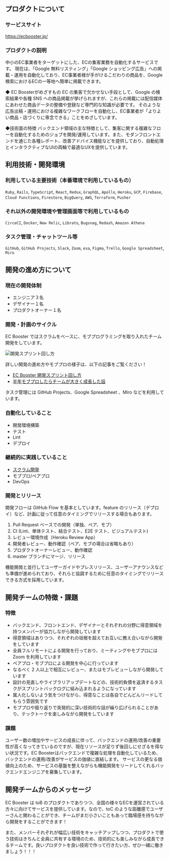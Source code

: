 ## プロダクトについて

### サービスサイト

https://ecbooster.jp/

### プロダクトの説明

中小のEC事業者をターゲットにした、ECの集客業務を自動化するサービスです。
現在は、「Google 無料リスティング」「Google ショッピング広告」への掲載・運用を自動化しており、EC事業者様が手がけるこだわりの商品を、Google検索におけるECの一等地へ簡単に掲載できます。

◆ EC Boosterがめざすもの
EC の集客で欠かせない手段として、Google の検索結果や各種 SNS への商品掲載が挙げられますが、これらの掲載には配信媒体にあわせた商品データの整備や登録など専門的な知識が必要です。
そのような広告出稿・運用における複雑なワークフローを自動化し、EC事業者が「よりよい商品・店づくりに専念できる」ことをめざしています。

◆技術面の特徴
バックエンド領域の主な特徴として、集客に関する複雑なフローを自動化するためのジョブを開発/運用しています。また、モダンフロントエンドを通じた各種レポート、改善アドバイス機能などを提供しており、自動処理とインタラクティブなUIの両輪で最適なUXを提供しています。

## 利用技術・開発環境

### 利用している主要技術（本番環境で利用しているもの）

`Ruby`, `Rails`, `TypeScript`, `React`, `Redux`, `GraphQL`, `Apollo`, `Heroku`, `GCP`,  `Firebase`,  `Cloud Functions`, `Firestore`, `BigQuery`, `AWS`, `Terraform`, `Pusher`

### それ以外の開発環境や管理画面等で利用しているもの

`CirceCI`, `Docker`, `New Relic`, `Librato`, `Bugsnag`, `Redash`, `Amazon Athena`

### タスク管理・チャットツール等

`GitHub`, `GitHub Projects`, `Slack`, `Zoom`, `esa`, `Figma`, `Trello`, `Google Spreadsheet`, `Miro`

## 開発の進め方について

### 現在の開発体制

- エンジニア３名
- デザイナー１名
- プロダクトオーナー１名

### 開発・計画のサイクル

EC Booster ではスクラムをベースに、モブプログラミングを取り入れたチーム開発をしています。

![開発スプリント回し方](https://user-images.githubusercontent.com/12433221/114650303-fcbfb780-9d1c-11eb-9720-eadb3fb83c75.png)

詳しい開発の進め方やモブプロの様子は、以下の記事をご覧ください！

- [EC Booster 開発スプリント回し方](https://docs.google.com/presentation/d/e/2PACX-1vTQY639rUAwDDtLfj_c9WbU1E0IlDSFzAbrP-XFCmbg8V_sNKPX_pCvKpiy50CQpS02nXvZnQHBb6JT/pub?start=false&loop=false&delayms=3000)
- [半年モブプロしたらチームが大きく成長した話](https://developer.feedforce.jp/entry/2020/12/11/172338)

タスク管理には GitHub Projects、Google Spreadsheet 、Miro などを利用しています。


### 自動化していること

- 開発環境構築
- テスト
- Lint
- デプロイ

### 継続的に実践していること

- [スクラム開発](https://docs.google.com/presentation/d/e/2PACX-1vTQY639rUAwDDtLfj_c9WbU1E0IlDSFzAbrP-XFCmbg8V_sNKPX_pCvKpiy50CQpS02nXvZnQHBb6JT/pub?start=false&loop=false&delayms=3000&slide=id.gcefcb55f74_0_16)
- モブプロ/ペアプロ
- DevOps

### 開発とリリース

開発フローは GitHub Flow を基本としています。feature のリリース（デプロイ）など、計画に従って任意のタイミングでリリースする場合もあります。

1. Pull Request ベースでの開発（単独、ペア、モブ）
1. CI (Lint、単体テスト、結合テスト、E2E テスト、ビジュアルテスト)
1. レビュー環境作成（Heroku Review App）
1. 開発者レビュー、動作確認（ペア、モブの場合は省略もあり）
1. プロダクトオーナーレビュー、動作確認
1. master ブランチにマージ、リリース

機能開発と並行してユーザーガイドやプレスリリース、ユーザーアナウンスなども準備が進められており、それらと協調するために任意のタイミングでリリースできる方式を採用しています。

## 開発チームの特徴・課題

### 特徴

- バックエンド、フロントエンド、デザイナーとそれぞれの分野に得意領域を持つメンバーが協力しながら開発しています
- 得意領域はありつつ、それぞれの垣根を超えてお互いに教え合いながら開発をしています
- 全員フルリモートによる開発を行っており、ミーティングやモブプロには Zoom を利用しています
- ペアプロ・モブプロによる開発を中心に行っています
- なるべく 2 人以上で相互にレビュー、またはモブレビューしながら開発しています
- 設計の見直しやライブラリアップデートなどの、技術的負債を返済するタスクがスプリントバックログに組み込まれるようになっています
- 属人化しないよう気をつけながら、得意なことは各自でどんどんリードしてもらう雰囲気です
- モブプロや振り返りで突発的に深い技術的な話が繰り広げられることがあり、テックトークを楽しみながら開発をしています

### 課題

ユーザー数の増加やサービスの成長に伴って、バックエンドの運用/改善の重要性が高くなってきているのですが、現在リソースが足りず後回しにせざるを得ない状況です。EC Boosterはバックエンドで複雑な処理を自動化しているため、バックエンドの運用/改善がサービスの価値に直結します。
サービスの更なる価値向上のため、サービスの基盤を整えながらも機能開発をリードしてくれるバックエンドエンジニアを募集しています。

## 開発チームからのメッセージ

EC Booster は toB のプロダクトでありつつ、全国の様々なECを運営されている方々に向けてサービスを提供しています。なので、toC のような距離感でユーザーさんと関わることができ、チームがまだ小さいこともあって臨場感を持ちながら開発をすることができます！

また、メンバーそれぞれが幅広い技術をキャッチアップしつつ、プロダクトで使う技術はきちんと全員に共有する環境のため、技術的にも楽しみながら成長できるチームです。良いプロダクトを良い技術で作って行きたい方、ぜひ一緒に働きましょう！！！
